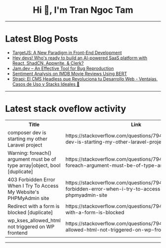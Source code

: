 <h1 align="center">Hi 👋, I'm Tran Ngoc Tam</h1>

---

# Latest Blog Posts 
<!-- BLOG-POST-LIST:START -->
- [TargetJS: A New Paradigm in Front-End Development](https://dev.to/ahmad_wasfi_f88513699c56d/targetjs-a-new-paradigm-in-front-end-development-2g1h)
- [Hey devs! Who&#39;s ready to build an AI-powered SaaS platform with React, ShadCN, Appwrite, &amp; Clerk?](https://dev.to/sabihasamha22/-9k4)
- [Jam.dev – An Effective Tool for Bug Reproduction](https://dev.to/namnguyenthanhwork/jamdev-an-effective-tool-for-bug-reproduction-1979)
- [Sentiment Analysis on IMDB Movie Reviews Using BERT](https://dev.to/sreeni5018/sentiment-analysis-on-imdb-movie-reviews-using-bert-377m)
- [Strapi: El CMS Headless que Revoluciona tu Desarrollo Web - Ventajas, Casos de Uso y Stacks Ideales 🚀](https://dev.to/lewiz17/strapi-el-cms-headless-que-revoluciona-tu-desarrollo-web-ventajas-casos-de-uso-y-stacks-ideales-35j9)
<!-- BLOG-POST-LIST:END -->

---

# Latest stack oveflow activity
<table>
  <tr><th>Title</th><th>Link</th></tr>
  <!-- STACKOVERFLOW:START --><tr><td>composer dev is starting my other Laravel project</td><td>https://stackoverflow.com/questions/79464664/composer-dev-is-starting-my-other-laravel-project</td></tr><tr><td>Warning: foreach&lpar;&rpar; argument must be of type array|object, bool [duplicate]</td><td>https://stackoverflow.com/questions/79464646/warning-foreach-argument-must-be-of-type-arrayobject-bool</td></tr><tr><td>403 Forbidden Error When I Try To Access My Website&#39;s PHPMyAdmin site</td><td>https://stackoverflow.com/questions/79464559/403-forbidden-error-when-i-try-to-access-my-websites-phpmyadmin-site</td></tr><tr><td>Redirect with a form is blocked [duplicate]</td><td>https://stackoverflow.com/questions/79464489/redirect-with-a-form-is-blocked</td></tr><tr><td>wp_kses_allowed_html not triggered on WP frontend</td><td>https://stackoverflow.com/questions/79464260/wp-kses-allowed-html-not-triggered-on-wp-frontend</td></tr><!-- STACKOVERFLOW:END -->
</table>

---


